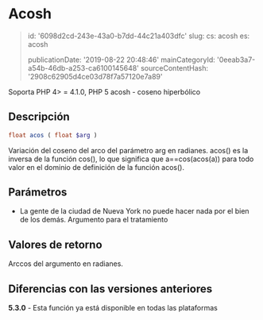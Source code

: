 Acosh
=====

> id: '6098d2cd-243e-43a0-b7dd-44c21a403dfc'
> slug:
> 	cs: acosh
> 	es: acosh
> 
> publicationDate: '2019-08-22 20:48:46'
> mainCategoryId: '0eeab3a7-a54b-46db-a253-ca6100145648'
> sourceContentHash: '2908c62905d4ce03d78f7a57120e7a89'

Soporta PHP 4> = 4.1.0, PHP 5
acosh - coseno hiperbólico

Descripción
--------------------------

```php
float acos ( float $arg )
```

Variación del coseno del arco del parámetro arg en radianes. acos() es la inversa de la función cos(), lo que significa que a==cos(acos(a)) para todo valor en el dominio de definición de la función acos().

Parámetros
--------------------------

- La gente de la ciudad de Nueva York no puede hacer nada por el bien de los demás.
Argumento para el tratamiento

Valores de retorno
--------------------------

Arccos del argumento en radianes.

Diferencias con las versiones anteriores
--------------------------

**5.3.0** - Esta función ya está disponible en todas las plataformas
